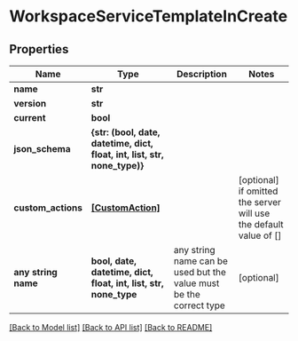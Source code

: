 # WorkspaceServiceTemplateInCreate


## Properties
Name | Type | Description | Notes
------------ | ------------- | ------------- | -------------
**name** | **str** |  | 
**version** | **str** |  | 
**current** | **bool** |  | 
**json_schema** | **{str: (bool, date, datetime, dict, float, int, list, str, none_type)}** |  | 
**custom_actions** | [**[CustomAction]**](CustomAction.md) |  | [optional]  if omitted the server will use the default value of []
**any string name** | **bool, date, datetime, dict, float, int, list, str, none_type** | any string name can be used but the value must be the correct type | [optional]

[[Back to Model list]](../README.md#documentation-for-models) [[Back to API list]](../README.md#documentation-for-api-endpoints) [[Back to README]](../README.md)


